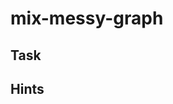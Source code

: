 # mix-messy-graph

<!--- Insert exercise description -->

## Task

<!--- Insert exercise task, simplify what needs to be done -->

## Hints

<!--- Insert hints here -->
<!---
    Use Github Markdown's collapsible content:
    <details>
    <summary>...</summary>
    ...
    </details>
-->
